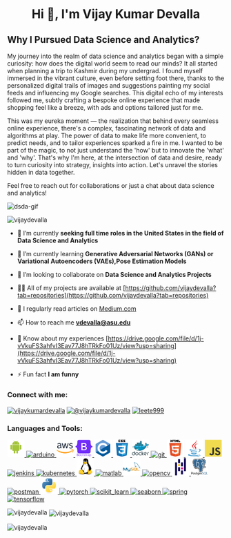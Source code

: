 
<h1 align="center">Hi 👋, I'm Vijay Kumar Devalla</h1>

## Why I Pursued Data Science and Analytics?
My journey into the realm of data science and analytics began with a simple curiosity: how does the digital world seem to read our minds? It all started when planning a trip to Kashmir during my undergrad. I found myself immersed in the vibrant culture, even before setting foot there, thanks to the personalized digital trails of images and suggestions painting my social feeds and influencing my Google searches. This digital echo of my interests followed me, subtly crafting a bespoke online experience that made shopping feel like a breeze, with ads and options tailored just for me.

This was my eureka moment — the realization that behind every seamless online experience, there's a complex, fascinating network of data and algorithms at play. The power of data to make life more convenient, to predict needs, and to tailor experiences sparked a fire in me. I wanted to be part of the magic, to not just understand the 'how' but to innovate the 'what' and 'why'. That's why I'm here, at the intersection of data and desire, ready to turn curiosity into strategy, insights into action. Let's unravel the stories hidden in data together.

Feel free to reach out for collaborations or just a chat about data science and analytics!


<!-- <img align="right" alt="Coding" width="400" src="">
 -->

![dsda-gif](https://github.com/vijaydevalla/vijaydevalla/assets/136341405/1297f91d-5a22-44ee-be19-4a6fe81c62bd)


<p align="left"> <img src="https://komarev.com/ghpvc/?username=vijaydevalla&label=Profile%20views&color=0e75b6&style=flat" alt="vijaydevalla" /> </p>

- 🔭 I’m currently **seeking full time roles in the United States in the field of Data Science and Analytics**
- 🌱 I’m currently learning **Generative Adversarial Networks (GANs) or Variational Autoencoders (VAEs),Pose Estimation Models**

- 👯 I’m looking to collaborate on **Data Science and Analytics Projects**

- 👨‍💻 All of my projects are available at [https://github.com/vijaydevalla?tab=repositories](https://github.com/vijaydevalla?tab=repositories)

- 📝 I regularly read articles on [Medium.com](Medium.com)

- 📫 How to reach me **vdevalla@asu.edu**

- 📄 Know about my experiences [https://drive.google.com/file/d/1j-vVkuFS3ahfvI3Eav77J8hTRkFo01Uz/view?usp=sharing](https://drive.google.com/file/d/1j-vVkuFS3ahfvI3Eav77J8hTRkFo01Uz/view?usp=sharing)

- ⚡ Fun fact **I am funny**

<h3 align="left">Connect with me:</h3>
<p align="left">
<a href="https://linkedin.com/in/vijaykumardevalla" target="blank"><img align="center" src="https://raw.githubusercontent.com/rahuldkjain/github-profile-readme-generator/master/src/images/icons/Social/linked-in-alt.svg" alt="vijaykumardevalla" height="30" width="40" /></a>
<a href="https://medium.com/@vijaykumardevalla" target="blank"><img align="center" src="https://raw.githubusercontent.com/rahuldkjain/github-profile-readme-generator/master/src/images/icons/Social/medium.svg" alt="@vijaykumardevalla" height="30" width="40" /></a>
<a href="https://www.leetcode.com/leete999" target="blank"><img align="center" src="https://raw.githubusercontent.com/rahuldkjain/github-profile-readme-generator/master/src/images/icons/Social/leet-code.svg" alt="leete999" height="30" width="40" /></a>
</p>

<h3 align="left">Languages and Tools:</h3>
<p align="left"> <a href="https://developer.android.com" target="_blank" rel="noreferrer"> <img src="https://raw.githubusercontent.com/devicons/devicon/master/icons/android/android-original-wordmark.svg" alt="android" width="40" height="40"/> </a> <a href="https://www.arduino.cc/" target="_blank" rel="noreferrer"> <img src="https://cdn.worldvectorlogo.com/logos/arduino-1.svg" alt="arduino" width="40" height="40"/> </a> <a href="https://aws.amazon.com" target="_blank" rel="noreferrer"> <img src="https://raw.githubusercontent.com/devicons/devicon/master/icons/amazonwebservices/amazonwebservices-original-wordmark.svg" alt="aws" width="40" height="40"/> </a> <a href="https://getbootstrap.com" target="_blank" rel="noreferrer"> <img src="https://raw.githubusercontent.com/devicons/devicon/master/icons/bootstrap/bootstrap-plain-wordmark.svg" alt="bootstrap" width="40" height="40"/> </a> <a href="https://www.cprogramming.com/" target="_blank" rel="noreferrer"> <img src="https://raw.githubusercontent.com/devicons/devicon/master/icons/c/c-original.svg" alt="c" width="40" height="40"/> </a> <a href="https://www.w3schools.com/css/" target="_blank" rel="noreferrer"> <img src="https://raw.githubusercontent.com/devicons/devicon/master/icons/css3/css3-original-wordmark.svg" alt="css3" width="40" height="40"/> </a> <a href="https://www.docker.com/" target="_blank" rel="noreferrer"> <img src="https://raw.githubusercontent.com/devicons/devicon/master/icons/docker/docker-original-wordmark.svg" alt="docker" width="40" height="40"/> </a> <a href="https://git-scm.com/" target="_blank" rel="noreferrer"> <img src="https://www.vectorlogo.zone/logos/git-scm/git-scm-icon.svg" alt="git" width="40" height="40"/> </a> <a href="https://www.w3.org/html/" target="_blank" rel="noreferrer"> <img src="https://raw.githubusercontent.com/devicons/devicon/master/icons/html5/html5-original-wordmark.svg" alt="html5" width="40" height="40"/> </a> <a href="https://www.java.com" target="_blank" rel="noreferrer"> <img src="https://raw.githubusercontent.com/devicons/devicon/master/icons/java/java-original.svg" alt="java" width="40" height="40"/> </a> <a href="https://developer.mozilla.org/en-US/docs/Web/JavaScript" target="_blank" rel="noreferrer"> <img src="https://raw.githubusercontent.com/devicons/devicon/master/icons/javascript/javascript-original.svg" alt="javascript" width="40" height="40"/> </a> <a href="https://www.jenkins.io" target="_blank" rel="noreferrer"> <img src="https://www.vectorlogo.zone/logos/jenkins/jenkins-icon.svg" alt="jenkins" width="40" height="40"/> </a> <a href="https://kubernetes.io" target="_blank" rel="noreferrer"> <img src="https://www.vectorlogo.zone/logos/kubernetes/kubernetes-icon.svg" alt="kubernetes" width="40" height="40"/> </a> <a href="https://www.linux.org/" target="_blank" rel="noreferrer"> <img src="https://raw.githubusercontent.com/devicons/devicon/master/icons/linux/linux-original.svg" alt="linux" width="40" height="40"/> </a> <a href="https://www.mathworks.com/" target="_blank" rel="noreferrer"> <img src="https://upload.wikimedia.org/wikipedia/commons/2/21/Matlab_Logo.png" alt="matlab" width="40" height="40"/> </a> <a href="https://www.mysql.com/" target="_blank" rel="noreferrer"> <img src="https://raw.githubusercontent.com/devicons/devicon/master/icons/mysql/mysql-original-wordmark.svg" alt="mysql" width="40" height="40"/> </a> <a href="https://opencv.org/" target="_blank" rel="noreferrer"> <img src="https://www.vectorlogo.zone/logos/opencv/opencv-icon.svg" alt="opencv" width="40" height="40"/> </a> <a href="https://pandas.pydata.org/" target="_blank" rel="noreferrer"> <img src="https://raw.githubusercontent.com/devicons/devicon/2ae2a900d2f041da66e950e4d48052658d850630/icons/pandas/pandas-original.svg" alt="pandas" width="40" height="40"/> </a> <a href="https://www.postgresql.org" target="_blank" rel="noreferrer"> <img src="https://raw.githubusercontent.com/devicons/devicon/master/icons/postgresql/postgresql-original-wordmark.svg" alt="postgresql" width="40" height="40"/> </a> <a href="https://postman.com" target="_blank" rel="noreferrer"> <img src="https://www.vectorlogo.zone/logos/getpostman/getpostman-icon.svg" alt="postman" width="40" height="40"/> </a> <a href="https://www.python.org" target="_blank" rel="noreferrer"> <img src="https://raw.githubusercontent.com/devicons/devicon/master/icons/python/python-original.svg" alt="python" width="40" height="40"/> </a> <a href="https://pytorch.org/" target="_blank" rel="noreferrer"> <img src="https://www.vectorlogo.zone/logos/pytorch/pytorch-icon.svg" alt="pytorch" width="40" height="40"/> </a> <a href="https://scikit-learn.org/" target="_blank" rel="noreferrer"> <img src="https://upload.wikimedia.org/wikipedia/commons/0/05/Scikit_learn_logo_small.svg" alt="scikit_learn" width="40" height="40"/> </a> <a href="https://seaborn.pydata.org/" target="_blank" rel="noreferrer"> <img src="https://seaborn.pydata.org/_images/logo-mark-lightbg.svg" alt="seaborn" width="40" height="40"/> </a> <a href="https://spring.io/" target="_blank" rel="noreferrer"> <img src="https://www.vectorlogo.zone/logos/springio/springio-icon.svg" alt="spring" width="40" height="40"/> </a> <a href="https://www.tensorflow.org" target="_blank" rel="noreferrer"> <img src="https://www.vectorlogo.zone/logos/tensorflow/tensorflow-icon.svg" alt="tensorflow" width="40" height="40"/> </a> </p>

<p><img align="left" src="https://github-readme-stats.vercel.app/api/top-langs?username=vijaydevalla&show_icons=true&locale=en&layout=compact" alt="vijaydevalla" /></p>

<p>&nbsp;<img align="center" src="https://github-readme-stats.vercel.app/api?username=vijaydevalla&show_icons=true&locale=en" alt="vijaydevalla" /></p>

<p><img align="center" src="https://github-readme-streak-stats.herokuapp.com/?user=vijaydevalla&" alt="vijaydevalla" /></p>
